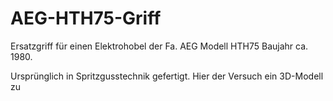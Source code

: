 ﻿# AEG-HTH75-Griff

Ersatzgriff für einen Elektrohobel der Fa. AEG Modell HTH75 Baujahr ca. 1980.

Ursprünglich in Spritzgusstechnik gefertigt. Hier der Versuch ein 3D-Modell zu 
